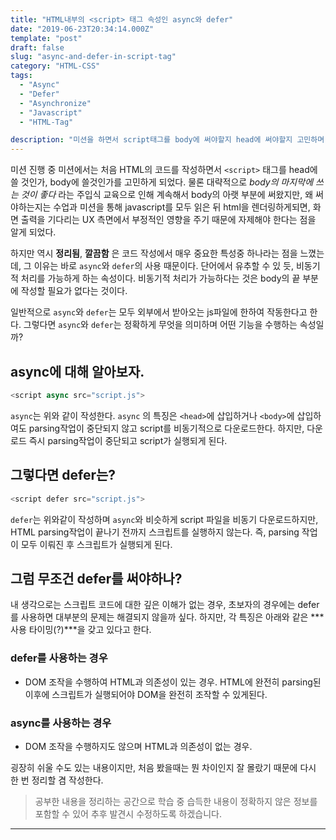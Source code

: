 ```yaml
---
title: "HTML내부의 <script> 태그 속성인 async와 defer"
date: "2019-06-23T20:34:14.000Z"
template: "post"
draft: false
slug: "async-and-defer-in-script-tag"
category: "HTML-CSS"
tags:
  - "Async"
  - "Defer"
  - "Asynchronize"
  - "Javascript"
  - "HTML-Tag"

description: "미션을 하면서 script태그를 body에 써야할지 head에 써야할지 고민하며 review받은 HTML script tag 속성인 async와 defer에 대해 정리해보고자 한다."
---
```


미션 진행 중 미션에서는 처음 HTML의 코드를 작성하면서 `<script>` 태그를 head에 쓸 것인가, body에 쓸것인가를 고민하게 되었다. 물론 대략적으로 *body의 마지막에 쓰는 것이 좋다* 라는 주입식 교육으로 인해 계속해서 body의 아랫 부분에 써왔지만, 왜 써야하는지는 수업과 미션을 통해 javascript를 모두 읽은 뒤 html을 렌더링하게되면, 화면 출력을 기다리는 UX 측면에서 부정적인 영향을 주기 때문에 자제해야 한다는 점을 알게 되었다.

하지만 역시 **정리됨**, **깔끔함** 은 코드 작성에서 매우 중요한 특성중 하나라는 점을 느꼈는데, 그 이유는 바로 `async`와 `defer`의 사용 때문이다. 단어에서 유추할 수 있 듯, 비동기적 처리를 가능하게 하는 속성이다. 비동기적 처리가 가능하다는 것은 body의 끝 부분에 작성할 필요가 없다는 것이다.
 
일반적으로 `async`와 `defer`는 모두 외부에서 받아오는 js파일에 한하여 작동한다고 한다.
그렇다면 `async`와 `defer`는 정확하게 무엇을 의미하며 어떤 기능을 수행하는 속성일까?

## async에 대해 알아보자.

```javascript
<script async src="script.js">
```

`async`는 위와 같이 작성한다. `async` 의 특징은 `<head>`에 삽입하거나 `<body>`에 삽입하여도 parsing작업이 중단되지 않고 script를 비동기적으로 다운로드한다. 하지만, 다운로드 즉시 parsing작업이 중단되고 script가 실행되게 된다.

## 그렇다면 defer는?

```javascript
<script defer src="script.js">
```

`defer`는 위와같이 작성하며 `async`와 비슷하게 script 파일을 비동기 다운로드하지만, HTML parsing작업이 끝나기 전까지 스크립트를 실행하지 않는다. 즉, parsing 작업이 모두 이뤄진 후 스크립트가 실행되게 된다.

## 그럼 무조건 defer를 써야하나?

내 생각으로는 스크립트 코드에 대한 깊은 이해가 없는 경우, 초보자의 경우에는 defer를 사용하면 대부분의 문제는 해결되지 않을까 싶다. 하지만, 각 특징은 아래와 같은 ***사용 타이밍(?)***을 갖고 있다고 한다.

### defer를 사용하는 경우

- DOM 조작을 수행하여 HTML과 의존성이 있는 경우. HTML에 완전히 parsing된 이후에 스크립트가 실행되어야 DOM을 완전히 조작할 수 있게된다.

### async를 사용하는 경우

- DOM 조작을 수행하지도 않으며 HTML과 의존성이 없는 경우.

굉장히 쉬울 수도 있는 내용이지만, 처음 봤을때는 뭔 차이인지 잘 몰랐기 때문에 다시 한 번 정리할 겸 작성한다.

> 공부한 내용을 정리하는 공간으로 학습 중 습득한 내용이 정확하지 않은 정보를 포함할 수 있어 추후 발견시 수정하도록 하겠습니다.

---